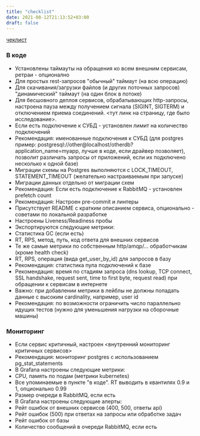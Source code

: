 ```yaml
---
title: "checklist"
date: 2021-08-12T21:13:52+03:00
draft: false
---
```


[чеклист](https://t.me/oleg_log/4825?comment=15526)

### В коде

* Установлены таймауты на обращения ко всем внешним сервисам, ретраи - опционално
 * Для простых rest-запросов "обычный" таймаут (на всю операцию)
 * Для скачивания/загрузки файлов (и других поточных запросов) "динамический" таймаут (на один блок в потоке)
* Для бесшовного деплоя сервисов, обрабатывающих http-запросы, настроена пауза между получением сигнала (SIGINT, SIGTERM) и отключением приема соединений. <тут линк на страницу, где было исследование>.
* Если есть подключение к СУБД - установлен лимит на количество подключений
* Рекомендация: именованные подключения к СУБД (для postgres пример: postgresql://other@localhost/otherdb?application_name=myapp, лучше в коде, если драйвер позволяет), позволит различать запросы от приложений, если их подключено несколько к одной базе)
* Миграции схемы на Postgres выполняются с LOCK_TIMEOUT, STATEMENT_TIMEOUT (желательно настраиваемым при запуске)
* Миграции данных отдельно от миграции схем
* Рекомендация: Если есть подключение к RabbitMQ - установлен prefetch count
* Рекомендация: Настроен pre-commit и линтеры
* Присутствует README с кратким описанием сервиса, опционально - советами по локальной разработке
* Настроены Liveness/Readiness пробы
* Экспортируются следующие метрики: 
 * Статистика GC (если есть)
 * RT, RPS, метод, путь, код ответа для внешних сервисов
 * Те же самые метрики по собственным http/amqp/... обработчикам (кроме health check)
 * RT, RPS, операция (вида get_user_by_id) для запросов в базу
 * Рекомендация: статистика пула подключений к базе
 * Рекомендация: время по стадиям запроса (dns lookup, TCP connect, SSL handshake, request sent, time to first byte, request read) при обращении к сервисам в интернете
* Важно: при добавлении метрики в лейблы не должны попадать данные с высоким cardinality, например, user id
* Рекомендация: по возможности ограничить число параллельно идущих тестов (нужно для уменьшения нагрузки на сборочные машины)

### Мониторинг

* Если сервис критичный, настроен <внутренний мониторинг критичных сервисов>
* Рекомендация: мониторинг postgres с использованием pg_stat_statements
* В Grafana настроены следующие метрики:
 * CPU, память по подам (метрики kubernetes)
 * Все упоминаемые в пункте "в коде". RT выводить в квантилях 0.9 и 1, опционально 0.99
 * Размер очереди в RabbitMQ, если есть
* В Grafana настроены следующие алерты:
 * Рейт ошибок от внешних сервисов (400, 500, ответы api)
 * Рейт ошибок (500) при ответах на запросы или обработке задач
 * Рейт ошибок от базы
 * Количество сообщений в очереди RabbitMQ, если есть
